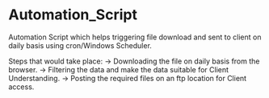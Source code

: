 # Automation_Script
Automation Script which helps triggering file download and sent to client on daily basis using cron/Windows Scheduler.

Steps that would take place:
-> Downloading the file on daily basis from the browser.
-> Filtering the data and make the data suitable for Client Understanding.
-> Posting the required files on an ftp location for Client access.
